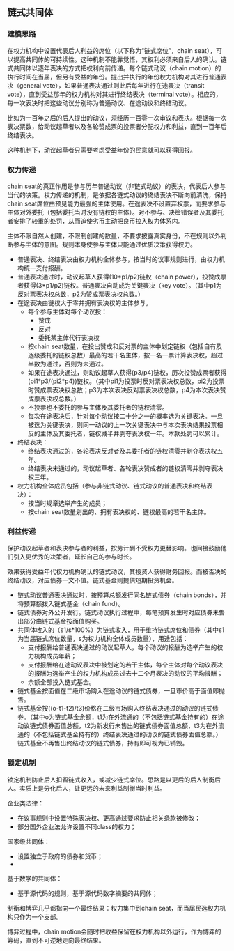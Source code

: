 ## 链式共同体


### 建模思路
在权力机构中设置代表后人利益的席位（以下称为“链式席位”，chain seat），可以提高共同体的可持续性。这种机制不能靠觉悟，其权利必须来自后人的确认。链式共同体以逐年表决的方式把权利向前传递。每个链式动议（chain motion）的执行时间在当届，但另有受益的年份。提出并执行的年份权力机构对其进行普通表决（general vote），如果普通表决通过则此后每年进行在途表决（transit vote），直到受益那年的权力机构对其进行终结表决（terminal vote）。相应的，每一次表决时把这些动议分别称为普通动议、在途动议和终结动议。

比如为一百年之后的后人提出的动议，须经历一百零一次审议和表决。根据每一次表决票数，给动议起草者以及各轮赞成票的投票者分配权力和利益，直到一百年后终结表决。

这种机制下，动议起草者只需要考虑受益年份的民意就可以获得回报。

### 权力传递
chain seat的真正作用是参与历年普通动议（非链式动议）的表决，代表后人参与当代的决策。权力传递的机制，是依据各链式动议的终结表决不断向前清洗，保持chain seat席位由预见能力最强的主体使用。在途表决不设置弃权票，而要求参与主体对外委托（包括委托当时没有链权的主体）。对不参与、决策错误者及其委托者安排了较重的处罚，从而迫使劣币主动把良币拉入权力体系内。

主体不限自然人创建，不限制创建的数量，不要求披露真实身份，不在规则以外判断参与主体的意图。规则本身使参与主体只能通过优质决策获得权力。

* 普通表决、终结表决由权力机构全体参与，按当时的议事规则进行，由权力机构统一支付报酬。
* 普通表决通过时，动议起草人获得(10\*p1/p2)链权（chain power），投赞成票者获得(3\*p1/p2)链权。普通表决自动成为关键表决（key vote）。（其中p1为反对票表决权总数，p2为赞成票表决权总数。）
* 在途表决由链权大于零并拥有表决权的主体参与。
	* 每个参与主体对每个动议投：
		* 赞成
		* 反对
		* 委托某主体代行表决权
	* 按chain seat数量，在投出赞成和反对票的主体中划定链权（包括自有及逐级委托的链权总数）最高的若干名主体，按一名一票计算表决权，超过半数为通过，否则为未通过。
	* 如果在途表决通过，则动议起草人获得(p3/p4)链权，历次投赞成票者获得(pi1\*p3/(pi2\*p4))链权。（其中pi1为投票时反对票表决权总数，pi2为投票时赞成票表决权总数；p3为本次表决反对票表决权总数，p4为本次表决赞成票表决权总数。）
	* 不投票也不委托的参与主体及其委托者的链权清零。
	* 每次在途表决后，针对每个动议按二十分之一的概率选为关键表决。一旦被选为关键表决，则同一动议的上一次关键表决中与本次表决结果投票相反的主体及其委托者，链权减半并剥夺表决权一年。本款处罚可以累计。
* 终结表决：
	* 终结表决通过的，各轮表决反对者及其委托者的链权清零并剥夺表决权五年。
	* 终结表决未通过的，动议起草者、各轮表决赞成者的链权清零并剥夺表决权三年。
* 权力机构全体成员包括（参与非链式动议、链式动议的普通表决和终结表决）：
	* 按当时规章选举产生的成员；
	* 按chain seat数量划出的、拥有表决权的、链权最高的若干名主体。

### 利益传递

保护动议起草者和表决参与者的利益，按劳计酬不受权力更替影响。也间接鼓励他们引入更优秀的决策者，延长自己的参与时长。

效果获得受益年代权力机构确认的链式动议，其投资人获得财务回报。而被否决的终结动议，对应债券一文不值。链式基金则提供短期投资机会。

* 链式动议普通表决通过时，按预算总额发行同名链式债券（chain bonds），并将预算额拨入链式基金（chain fund）。
* 链式债券对外公开发行。链式动议执行过程中，每笔预算发生时对应债券未售出部分由链式基金按面值购买。
* 共同体收入的（s1/s*100%）为链式收入，用于维持链式席位和债券（其中s1为当届链式席位数量，s为权力机构全体成员数量），用途包括：
	* 支付报酬给普通表决通过的动议起草人，每个动议的报酬为选举产生的权力机构成员年薪；
	* 支付报酬给在途动议表决中被划定的若干主体，每个主体对每个动议表决的报酬为选举产生的权力机构成员过去十二个月表决的动议的平均报酬；
	* 余额全部投入链式基金。
* 链式基金按面值在二级市场购入在途动议的链式债券，一旦市价高于面值即抛售。
* 链式基金按((o-t1-t2)/t3)价格在二级市场购入终结表决通过的动议的链式债券。（其中o为链式基金余额，t1为在外流通的（不包括链式基金持有的）在途动议链式债券面值总额，t2为新发行未售出的链式债券面值总额，t3为在外流通的（不包括链式基金持有的）终结表决通过的动议的链式债券面值总额。）链式基金不再售出终结动议的链式债券，持有即可视为已销毁。
 

### 锁定机制

锁定机制防止后人扣留链式收入，或减少链式席位。思路是以更后的后人制衡后人。实质上是分化后人，让更远的未来利益制衡当时利益。

企业类法律：

* 在议事规则中设置特殊表决权、更高通过要求防止相关条款被修改；
* 部分国外企业法允许设置不同class的权力；

国家级共同体：

* 设置独立于政府的债券和货币；
* 

基于数学的共同体：

* 基于源代码的规则，基于源代码数字摘要的共同体；


制衡和博弈几乎都指向一个最终结果：权力集中到chain seat，而当届民选权力机构只作为一个支部。

博弈过程中，chain motion会随时把收益保留在权力机构以外运行，作为博弈的筹码，直到不可逆地走向最终结果。